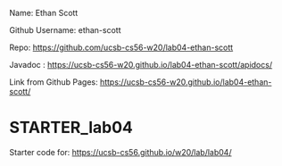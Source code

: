 Name: Ethan Scott

Github Username: ethan-scott

Repo: https://github.com/ucsb-cs56-w20/lab04-ethan-scott

Javadoc : https://ucsb-cs56-w20.github.io/lab04-ethan-scott/apidocs/

Link from Github Pages: https://ucsb-cs56-w20.github.io/lab04-ethan-scott/


# STARTER_lab04

Starter code for: <https://ucsb-cs56.github.io/w20/lab/lab04/>
